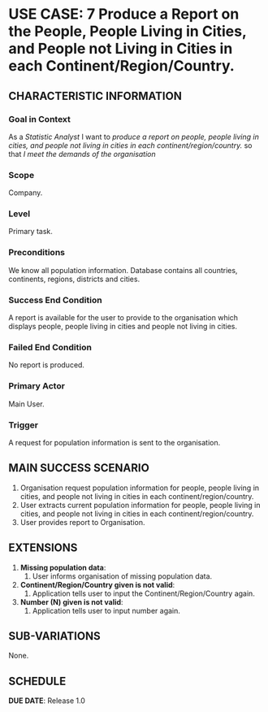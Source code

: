 # USE CASE: 7 Produce a Report on the People, People Living in Cities, and People not Living in Cities in each Continent/Region/Country.

## CHARACTERISTIC INFORMATION

### Goal in Context

As a *Statistic Analyst* I want to *produce a report on people, people living in cities, and people not living in cities in each continent/region/country.* so that *I meet the demands of the organisation* 

### Scope

Company.

### Level

Primary task.

### Preconditions

We know all population information. Database contains all countries, continents, regions, districts and cities.

### Success End Condition

A report is available for the user to provide to the organisation which displays people, people living in cities and people not living in cities.

### Failed End Condition

No report is produced.

### Primary Actor

Main User.

### Trigger

A request for population information is sent to the organisation.

## MAIN SUCCESS SCENARIO

1. Organisation request population information for people, people living in cities, and people not living in cities in each continent/region/country.
2. User extracts current population information for people, people living in cities, and people not living in cities in each continent/region/country.
3. User provides report to Organisation.


## EXTENSIONS

1. **Missing population data**:
    1. User informs organisation of missing population data.
2. **Continent/Region/Country given is not valid**:
    1. Application tells user to input the Continent/Region/Country again.
3.  **Number (N) given is not valid**:
    1. Application tells user to input number again.

## SUB-VARIATIONS

None.

## SCHEDULE

**DUE DATE**: Release 1.0
